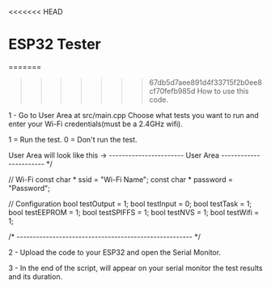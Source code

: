 <<<<<<< HEAD
# ESP32 Tester

=======
>>>>>>> 67db5d7aee891d4f33715f2b0ee8cf70fefb985d
How to use this code.

1 - Go to User Area at src/main.cpp Choose what tests you want to run and enter your Wi-Fi credentials(must be a 2.4GHz wifi).

1 = Run the test.
0 = Don't run the test.

User Area will look like this ->
----------------------- User Area ----------------------- */

// Wi-Fi
const char * ssid = "Wi-Fi Name";
const char * password = "Password";

// Configuration
bool testOutput = 1;
bool testInput = 0;
bool testTask = 1;
bool testEEPROM = 1;
bool testSPIFFS = 1;
bool testNVS = 1;
bool testWifi = 1; 

/* ------------------------------------------------------ */

2 - Upload the code to your ESP32 and open the Serial Monitor.

3 - In the end of the script, will appear on your serial monitor the test results and its duration.
